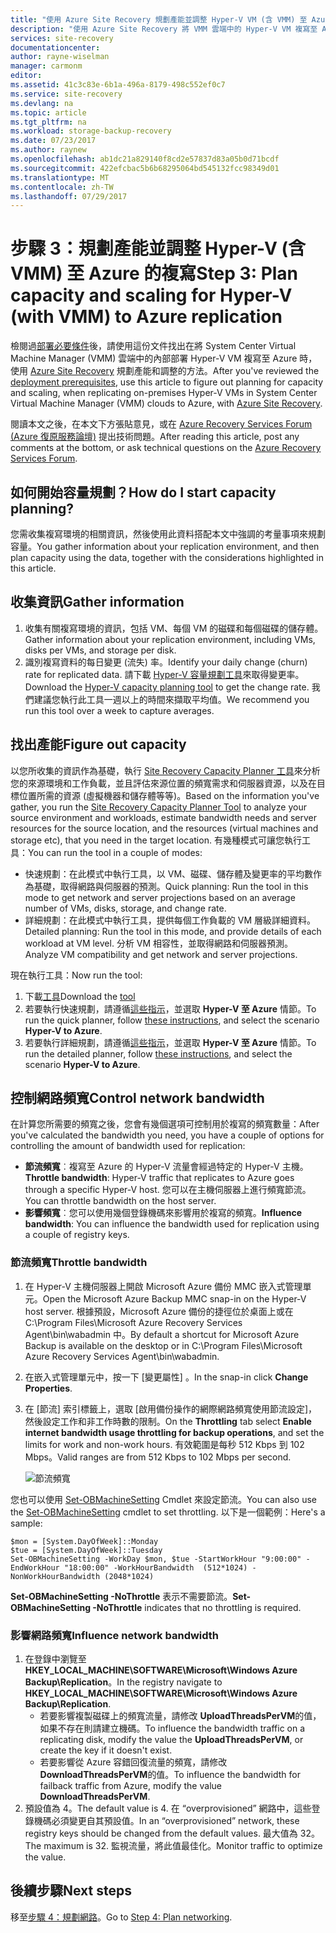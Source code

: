 ```yaml
---
title: "使用 Azure Site Recovery 規劃產能並調整 Hyper-V VM (含 VMM) 至 Azure 的複寫 | Microsoft Docs"
description: "使用 Azure Site Recovery 將 VMM 雲端中的 Hyper-V VM 複寫至 Azure 時，請使用本文規劃產能和調整"
services: site-recovery
documentationcenter: 
author: rayne-wiselman
manager: carmonm
editor: 
ms.assetid: 41c3c83e-6b1a-496a-8179-498c552ef0c7
ms.service: site-recovery
ms.devlang: na
ms.topic: article
ms.tgt_pltfrm: na
ms.workload: storage-backup-recovery
ms.date: 07/23/2017
ms.author: raynew
ms.openlocfilehash: ab1dc21a829140f8cd2e57837d83a05b0d71bcdf
ms.sourcegitcommit: 422efcbac5b6b68295064bd545132fcc98349d01
ms.translationtype: MT
ms.contentlocale: zh-TW
ms.lasthandoff: 07/29/2017
---
```

# <a name="step-3-plan-capacity-and-scaling-for-hyper-v-with-vmm-to-azure-replication"></a><span data-ttu-id="16058-103">步驟 3：規劃產能並調整 Hyper-V (含 VMM) 至 Azure 的複寫</span><span class="sxs-lookup"><span data-stu-id="16058-103">Step 3: Plan capacity and scaling for Hyper-V (with VMM) to Azure replication</span></span>

<span data-ttu-id="16058-104">檢閱過[部署必要條件](vmm-to-azure-walkthrough-prerequisites.md)後，請使用這份文件找出在將 System Center Virtual Machine Manager (VMM) 雲端中的內部部署 Hyper-V VM 複寫至 Azure 時，使用 [Azure Site Recovery](site-recovery-overview.md) 規劃產能和調整的方法。</span><span class="sxs-lookup"><span data-stu-id="16058-104">After you've reviewed the [deployment prerequisites](vmm-to-azure-walkthrough-prerequisites.md), use this article to figure out planning for capacity and scaling, when replicating on-premises Hyper-V VMs in System Center Virtual Machine Manager (VMM) clouds to Azure, with [Azure Site Recovery](site-recovery-overview.md).</span></span>

<span data-ttu-id="16058-105">閱讀本文之後，在本文下方張貼意見，或在 [Azure Recovery Services Forum (Azure 復原服務論壇)](https://social.msdn.microsoft.com/forums/azure/home?forum=hypervrecovmgr) 提出技術問題。</span><span class="sxs-lookup"><span data-stu-id="16058-105">After reading this article, post any comments at the bottom, or ask technical questions on the [Azure Recovery Services Forum](https://social.msdn.microsoft.com/forums/azure/home?forum=hypervrecovmgr).</span></span>


## <a name="how-do-i-start-capacity-planning"></a><span data-ttu-id="16058-106">如何開始容量規劃？</span><span class="sxs-lookup"><span data-stu-id="16058-106">How do I start capacity planning?</span></span>


<span data-ttu-id="16058-107">您需收集複寫環境的相關資訊，然後使用此資料搭配本文中強調的考量事項來規劃容量。</span><span class="sxs-lookup"><span data-stu-id="16058-107">You gather information about your replication environment, and then plan capacity using the data, together with the considerations highlighted in this article.</span></span>


## <a name="gather-information"></a><span data-ttu-id="16058-108">收集資訊</span><span class="sxs-lookup"><span data-stu-id="16058-108">Gather information</span></span>

1. <span data-ttu-id="16058-109">收集有關複寫環境的資訊，包括 VM、每個 VM 的磁碟和每個磁碟的儲存體。</span><span class="sxs-lookup"><span data-stu-id="16058-109">Gather information about your replication environment, including VMs, disks per VMs, and storage per disk.</span></span>
2. <span data-ttu-id="16058-110">識別複寫資料的每日變更 (流失) 率。</span><span class="sxs-lookup"><span data-stu-id="16058-110">Identify your daily change (churn) rate for replicated data.</span></span> <span data-ttu-id="16058-111">請下載 [Hyper-V 容量規劃工具](https://www.microsoft.com/download/details.aspx?id=39057)來取得變更率。</span><span class="sxs-lookup"><span data-stu-id="16058-111">Download the [Hyper-V capacity planning tool](https://www.microsoft.com/download/details.aspx?id=39057) to get the change rate.</span></span> <span data-ttu-id="16058-112">我們建議您執行此工具一週以上的時間來擷取平均值。</span><span class="sxs-lookup"><span data-stu-id="16058-112">We recommend you run this tool over a week to capture averages.</span></span>
 

## <a name="figure-out-capacity"></a><span data-ttu-id="16058-113">找出產能</span><span class="sxs-lookup"><span data-stu-id="16058-113">Figure out capacity</span></span>

<span data-ttu-id="16058-114">以您所收集的資訊作為基礎，執行 [Site Recovery Capacity Planner 工具](http://aka.ms/asr-capacity-planner-excel)來分析您的來源環境和工作負載，並且評估來源位置的頻寬需求和伺服器資源，以及在目標位置所需的資源 (虛擬機器和儲存體等等)。</span><span class="sxs-lookup"><span data-stu-id="16058-114">Based on the information you've gather, you run the [Site Recovery Capacity Planner Tool](http://aka.ms/asr-capacity-planner-excel) to analyze your source environment and workloads, estimate bandwidth needs and server resources for the source location, and the resources (virtual machines and storage etc), that you need in the target location.</span></span> <span data-ttu-id="16058-115">有幾種模式可讓您執行工具：</span><span class="sxs-lookup"><span data-stu-id="16058-115">You can run the tool in a couple of modes:</span></span>

- <span data-ttu-id="16058-116">快速規劃：在此模式中執行工具，以 VM、磁碟、儲存體及變更率的平均數作為基礎，取得網路與伺服器的預測。</span><span class="sxs-lookup"><span data-stu-id="16058-116">Quick planning: Run the tool in this mode to get network and server projections based on an average number of VMs, disks, storage, and change rate.</span></span>
- <span data-ttu-id="16058-117">詳細規劃：在此模式中執行工具，提供每個工作負載的 VM 層級詳細資料。</span><span class="sxs-lookup"><span data-stu-id="16058-117">Detailed planning: Run the tool in this mode, and provide details of each workload at VM level.</span></span> <span data-ttu-id="16058-118">分析 VM 相容性，並取得網路和伺服器預測。</span><span class="sxs-lookup"><span data-stu-id="16058-118">Analyze VM compatibility and get network and server projections.</span></span>

<span data-ttu-id="16058-119">現在執行工具：</span><span class="sxs-lookup"><span data-stu-id="16058-119">Now run the tool:</span></span>

1. <span data-ttu-id="16058-120">下載[工具](http://aka.ms/asr-capacity-planner-excel)</span><span class="sxs-lookup"><span data-stu-id="16058-120">Download the [tool](http://aka.ms/asr-capacity-planner-excel)</span></span>
2. <span data-ttu-id="16058-121">若要執行快速規劃，請遵循[這些指示](site-recovery-capacity-planner.md#run-the-quick-planner)，並選取 **Hyper-V 至 Azure** 情節。</span><span class="sxs-lookup"><span data-stu-id="16058-121">To run the quick planner, follow [these instructions](site-recovery-capacity-planner.md#run-the-quick-planner), and select the scenario **Hyper-V to Azure**.</span></span>
3. <span data-ttu-id="16058-122">若要執行詳細規劃，請遵循[這些指示](site-recovery-capacity-planner.md#run-the-detailed-planner)，並選取 **Hyper-V 至 Azure** 情節。</span><span class="sxs-lookup"><span data-stu-id="16058-122">To run the detailed planner, follow [these instructions](site-recovery-capacity-planner.md#run-the-detailed-planner), and select the scenario **Hyper-V to Azure**.</span></span>

## <a name="control-network-bandwidth"></a><span data-ttu-id="16058-123">控制網路頻寬</span><span class="sxs-lookup"><span data-stu-id="16058-123">Control network bandwidth</span></span>

<span data-ttu-id="16058-124">在計算您所需要的頻寬之後，您會有幾個選項可控制用於複寫的頻寬數量：</span><span class="sxs-lookup"><span data-stu-id="16058-124">After you've calculated the bandwidth you need, you have a couple of options for controlling the amount of bandwidth used for replication:</span></span>

* <span data-ttu-id="16058-125">**節流頻寬**︰複寫至 Azure 的 Hyper-V 流量會經過特定的 Hyper-V 主機。</span><span class="sxs-lookup"><span data-stu-id="16058-125">**Throttle bandwidth**: Hyper-V traffic that replicates to Azure goes through a specific Hyper-V host.</span></span> <span data-ttu-id="16058-126">您可以在主機伺服器上進行頻寬節流。</span><span class="sxs-lookup"><span data-stu-id="16058-126">You can throttle bandwidth on the host server.</span></span>
* <span data-ttu-id="16058-127">**影響頻寬**︰您可以使用幾個登錄機碼來影響用於複寫的頻寬。</span><span class="sxs-lookup"><span data-stu-id="16058-127">**Influence bandwidth**: You can influence the bandwidth used for replication using a couple of registry keys.</span></span>

### <a name="throttle-bandwidth"></a><span data-ttu-id="16058-128">節流頻寬</span><span class="sxs-lookup"><span data-stu-id="16058-128">Throttle bandwidth</span></span>
1. <span data-ttu-id="16058-129">在 Hyper-V 主機伺服器上開啟 Microsoft Azure 備份 MMC 嵌入式管理單元。</span><span class="sxs-lookup"><span data-stu-id="16058-129">Open the Microsoft Azure Backup MMC snap-in on the Hyper-V host server.</span></span> <span data-ttu-id="16058-130">根據預設，Microsoft Azure 備份的捷徑位於桌面上或在 C:\Program Files\Microsoft Azure Recovery Services Agent\bin\wabadmin 中。</span><span class="sxs-lookup"><span data-stu-id="16058-130">By default a shortcut for Microsoft Azure Backup is available on the desktop or in C:\Program Files\Microsoft Azure Recovery Services Agent\bin\wabadmin.</span></span>
2. <span data-ttu-id="16058-131">在嵌入式管理單元中，按一下 [變更屬性] 。</span><span class="sxs-lookup"><span data-stu-id="16058-131">In the snap-in click **Change Properties**.</span></span>
3. <span data-ttu-id="16058-132">在 [節流] 索引標籤上，選取 [啟用備份操作的網際網路頻寬使用節流設定]，然後設定工作和非工作時數的限制。</span><span class="sxs-lookup"><span data-stu-id="16058-132">On the **Throttling** tab select **Enable internet bandwidth usage throttling for backup operations**, and set the limits for work and non-work hours.</span></span> <span data-ttu-id="16058-133">有效範圍是每秒 512 Kbps 到 102 Mbps。</span><span class="sxs-lookup"><span data-stu-id="16058-133">Valid ranges are from 512 Kbps to 102 Mbps per second.</span></span>

    ![節流頻寬](./media/vmm-to-azure-walkthrough-capacity/throttle2.png)

<span data-ttu-id="16058-135">您也可以使用 [Set-OBMachineSetting](https://technet.microsoft.com/library/hh770409.aspx) Cmdlet 來設定節流。</span><span class="sxs-lookup"><span data-stu-id="16058-135">You can also use the [Set-OBMachineSetting](https://technet.microsoft.com/library/hh770409.aspx) cmdlet to set throttling.</span></span> <span data-ttu-id="16058-136">以下是一個範例：</span><span class="sxs-lookup"><span data-stu-id="16058-136">Here's a sample:</span></span>

    $mon = [System.DayOfWeek]::Monday
    $tue = [System.DayOfWeek]::Tuesday
    Set-OBMachineSetting -WorkDay $mon, $tue -StartWorkHour "9:00:00" -EndWorkHour "18:00:00" -WorkHourBandwidth  (512*1024) -NonWorkHourBandwidth (2048*1024)

<span data-ttu-id="16058-137">**Set-OBMachineSetting -NoThrottle** 表示不需要節流。</span><span class="sxs-lookup"><span data-stu-id="16058-137">**Set-OBMachineSetting -NoThrottle** indicates that no throttling is required.</span></span>

### <a name="influence-network-bandwidth"></a><span data-ttu-id="16058-138">影響網路頻寬</span><span class="sxs-lookup"><span data-stu-id="16058-138">Influence network bandwidth</span></span>
1. <span data-ttu-id="16058-139">在登錄中瀏覽至 **HKEY_LOCAL_MACHINE\SOFTWARE\Microsoft\Windows Azure Backup\Replication**。</span><span class="sxs-lookup"><span data-stu-id="16058-139">In the registry navigate to **HKEY_LOCAL_MACHINE\SOFTWARE\Microsoft\Windows Azure Backup\Replication**.</span></span>
   * <span data-ttu-id="16058-140">若要影響複製磁碟上的頻寬流量，請修改 **UploadThreadsPerVM**的值，如果不存在則請建立機碼。</span><span class="sxs-lookup"><span data-stu-id="16058-140">To influence the bandwidth traffic on a replicating disk, modify the value the **UploadThreadsPerVM**, or create the key if it doesn't exist.</span></span>
   * <span data-ttu-id="16058-141">若要影響從 Azure 容錯回復流量的頻寬，請修改 **DownloadThreadsPerVM**的值。</span><span class="sxs-lookup"><span data-stu-id="16058-141">To influence the bandwidth for failback traffic from Azure, modify the value **DownloadThreadsPerVM**.</span></span>
2. <span data-ttu-id="16058-142">預設值為 4。</span><span class="sxs-lookup"><span data-stu-id="16058-142">The default value is 4.</span></span> <span data-ttu-id="16058-143">在 “overprovisioned” 網路中，這些登錄機碼必須變更自其預設值。</span><span class="sxs-lookup"><span data-stu-id="16058-143">In an “overprovisioned” network, these registry keys should be changed from the default values.</span></span> <span data-ttu-id="16058-144">最大值為 32。</span><span class="sxs-lookup"><span data-stu-id="16058-144">The maximum is 32.</span></span> <span data-ttu-id="16058-145">監視流量，將此值最佳化。</span><span class="sxs-lookup"><span data-stu-id="16058-145">Monitor traffic to optimize the value.</span></span>

## <a name="next-steps"></a><span data-ttu-id="16058-146">後續步驟</span><span class="sxs-lookup"><span data-stu-id="16058-146">Next steps</span></span>

<span data-ttu-id="16058-147">移至[步驟 4：規劃網路](vmm-to-azure-walkthrough-network.md)。</span><span class="sxs-lookup"><span data-stu-id="16058-147">Go to [Step 4: Plan networking](vmm-to-azure-walkthrough-network.md).</span></span>

